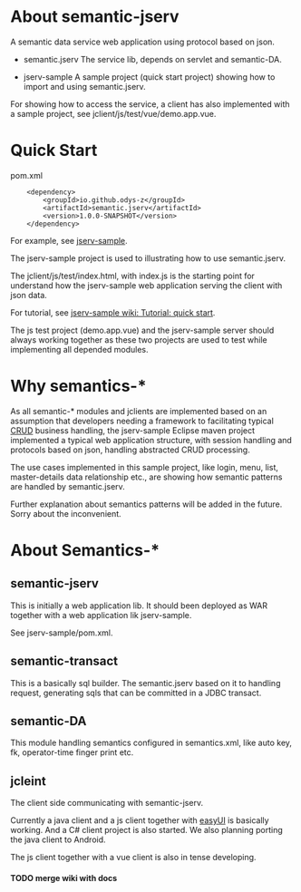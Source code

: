 # About semantic-jserv
A semantic data service web application using protocol based on json.

- semantic.jserv
The service lib, depends on servlet and semantic-DA.

- jserv-sample
A sample project (quick start project) showing how to import and using semantic.jserv.

For showing how to access the service, a client has also implemented with a sample project, see jclient/js/test/vue/demo.app.vue.

# Quick Start

pom.xml

~~~
    <dependency>
        <groupId>io.github.odys-z</groupId>
        <artifactId>semantic.jserv</artifactId>
        <version>1.0.0-SNAPSHOT</version>
    </dependency>
~~~

For example, see [jserv-sample](https://github.com/odys-z/semantic-jserv/tree/master/jserv-sample).

The jserv-sample project is used to illustrating how to use semantic.jserv.

The jclient/js/test/index.html, with index.js is the starting point for understand how the jserv-sample web application serving the client with json data.

For tutorial, see [jserv-sample wiki: Tutorial: quick start](https://github.com/odys-z/semantic-jserv/wiki/Tutorial:-jserv%E2%80%93sample-Quick-Start).

The js test project (demo.app.vue) and the jserv-sample server should always working together as these two projects are used to test while implementing all depended modules.

# Why semantics-*
As all semantic-* modules and jclients are implemented based on an assumption that developers needing a framework to facilitating typical [CRUD](https://en.wikipedia.org/wiki/Create,_read,_update_and_delete) business handling, the jserv-sample Eclipse maven project implemented a typical web application structure, with session handling and protocols based on json, handling abstracted CRUD processing.

The use cases implemented in this sample project, like login, menu, list, master-details data relationship etc., are showing how semantic patterns are handled by semantic.jserv.

Further explanation about semantics patterns will be added in the future. Sorry about the inconvenient.

# About Semantics-*

## semantic-jserv

This is initially a web application lib. It should been deployed as WAR together with a web application lik jserv-sample.

See jserv-sample/pom.xml.

## semantic-transact

This is a basically sql builder. The semantic.jserv based on it to handling request, generating sqls that can be committed in a JDBC transact.

## semantic-DA

This module handling semantics configured in semantics.xml, like auto key, fk, operator-time finger print etc.

## jcleint

The client side communicating with semantic-jserv.

Currently a java client and a js client together with [easyUI](https://www.jeasyui.com) is basically working. And a C# client project is also started. We also planning porting the java client to Android.

The js client together with a vue client is also in tense developing.

#### TODO merge wiki with docs
